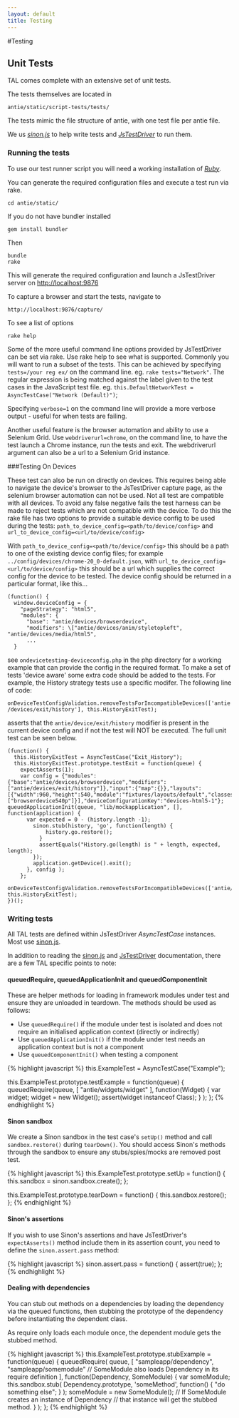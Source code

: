 ```yaml
---
layout: default
title: Testing
---
```


#Testing

## Unit Tests
TAL comes complete with an extensive set of unit tests.

The tests themselves are located in 

    antie/static/script-tests/tests/
    
The tests mimic the file structure of antie, with one test file per antie file.

We us *[sinon.js][]* to help write tests and *[JsTestDriver][]* to run them.

### Running the tests
To use our test runner script you will need a working installation of *[Ruby][]*.

You can generate the required configuration files and execute a test run via rake.

    cd antie/static/
    
If you do not have bundler installed

    gem install bundler

Then

    bundle
    rake

This will generate the required configuration and launch a JsTestDriver server on [http://localhost:9876](http://localhost:9876)

To capture a browser and start the tests, navigate to

    http://localhost:9876/capture/

To see a list of options

    rake help
    

Some of the more useful command line options provided by JsTestDriver can be set via rake. Use rake help to see what is supported. Commonly you will want to run a subset of the tests. This can be achieved by specifying `tests=/your reg ex/` on the command line. eg. `rake tests="Network"`. The regular expression is being matched against the label given to the test cases in the JavaScript test file. eg. `this.DefaultNetworkTest = AsyncTestCase("Network (Default)")`;

Specifying `verbose=1` on the command line will provide a more verbose output - useful for when tests are failing.

Another useful feature is the browser automation and ability to use a Selenium Grid. Use `webdriverurl=chrome`, on the command line, to have the test launch a Chrome instance, run the tests and exit. The webdriverurl argument can also be a url to a Selenium Grid instance.

###Testing On Devices

These test can also be run on directly on devices. This requires being able to navigate the device's browser to the JsTestDriver capture page, as the selenium browser automation can not be used. Not all test are compatible with all devices. To avoid any false negative fails the test harness can be made to reject tests which are not compatible with the device. To do this the rake file has two options to provide a suitable device config to be used during the tests: `path_to_device_config=<path/to/device/config>` and `url_to_device_config=<url/to/device/config>`


With `path_to_device_config=<path/to/device/config>` this should be a path to one of the existing device config files; for example `../config/devices/chrome-20_0-default.json`, with `url_to_device_config=<url/to/device/config>` this should be a url which supplies the correct config for the device to be tested. The device config should be returned in a particular format, like this...


    (function() {
      window.deviceConfig = {
        "pageStrategy": "html5",
        "modules": {
          "base": "antie/devices/browserdevice",
          "modifiers": \["antie/devices/anim/styletopleft", "antie/devices/media/html5",
          ...
      }

see `ondevicetesting-deviceconfig.php` in the php directory for a working example that can provide the config in the required format.
To make a set of tests 'device aware' some extra code should be added to the tests. For example, the History strategy tests use a specific modifer. The following line of code:

```onDeviceTestConfigValidation.removeTestsForIncompatibleDevices(['antie/devices/exit/history'], this.HistoryExitTest);```

asserts that the `antie/device/exit/history` modifier is present in the current device config and if not the test will NOT be executed.
The full unit test can be seen below.


    (function() {
      this.HistoryExitTest = AsyncTestCase("Exit_History");
      this.HistoryExitTest.prototype.testExit = function(queue) {
        expectAsserts(1);
        var config = {"modules":{"base":"antie/devices/browserdevice","modifiers":["antie/devices/exit/history"]},"input":{"map":{}},"layouts":[{"width":960,"height":540,"module":"fixtures/layouts/default","classes":["browserdevice540p"]}],"deviceConfigurationKey":"devices-html5-1"};        queuedApplicationInit(queue, "lib/mockapplication", [], function(application) {
          var expected = 0 - (history.length -1);
            sinon.stub(history, 'go', function(length) {
                history.go.restore();
              }
              assertEquals("History.go(length) is " + length, expected, length);
            });
            application.getDevice().exit();
          }, config );
        };
	  onDeviceTestConfigValidation.removeTestsForIncompatibleDevices(['antie/devices/exit/history'], this.HistoryExitTest);
    })();

### Writing tests

All TAL tests are defined within JsTestDriver _AsyncTestCase_ instances. Most use [sinon.js][].

In addition to reading the [sinon.js][] and [JsTestDriver][] documentation, there are a few TAL specific points to note:

#### queuedRequire, queuedApplicationInit and queuedComponentInit

These are helper methods for loading in framework modules under test and ensure they are unloaded in teardown.
The methods should be used as follows:

* Use `queuedRequire()` if the module under test is isolated and does not require an initialised application context (directly or indirectly)
* Use `queuedApplicationInit()` if the module under test needs an application context but is not a component
* Use `queuedComponentInit()` when testing a component

{% highlight javascript %}
this.ExampleTest = AsyncTestCase("Example");

this.ExampleTest.prototype.testExample = function(queue) {
    queuedRequire(queue, 
        [
            "antie/widgets/widget"
        ], 
        function(Widget) {
            var widget;
            widget = new Widget();
            assert(widget instanceof Class);
        }
    );
};
{% endhighlight %}

#### Sinon sandbox

We create a Sinon sandbox in the test case's `setUp()` method and call `sandbox.restore()` during `tearDown()`. You should access Sinon's methods through the sandbox to ensure any stubs/spies/mocks are removed post test.

{% highlight javascript %}
this.ExampleTest.prototype.setUp = function() {
    this.sandbox = sinon.sandbox.create();
};

this.ExampleTest.prototype.tearDown = function() {
    this.sandbox.restore();
};
{% endhighlight %}

#### Sinon's assertions

If you wish to use Sinon's assertions and have JsTestDriver's `expectAsserts()` method include them in its assertion count, you need to define the `sinon.assert.pass` method:

{% highlight javascript %}
sinon.assert.pass = function() {
   assert(true);
};
{% endhighlight %}


#### Dealing with dependencies

You can stub out methods on a dependencies by loading the dependency via the queued functions, then stubbing the prototype of the dependency before instantiating the dependent class.

As require only loads each module once, the dependent module gets the stubbed method.

{% highlight javascript %}
this.ExampleTest.prototype.stubExample = function(queue) {
    queuedRequire(
        queue, 
        [
            "sampleapp/dependency",
            "sampleapp/somemodule"  // SomeModule also loads Dependency in its require definition
        ], 
        function(Dependency, SomeModule) {
            var someModule;
            this.sandbox.stub(
                Dependency.prototype, 
                'someMethod', 
                function() { "do something else"; }
            ); 
            someModule = new SomeModule();  // If SomeModule creates an instance of Dependency
                                            // that instance will get the stubbed method.
        }
    );
};
{% endhighlight %}

[sinon.js]: http://sinonjs.org/
[JsTestDriver]: https://code.google.com/p/js-test-driver/
[Ruby]: http://www.ruby-lang.org/
